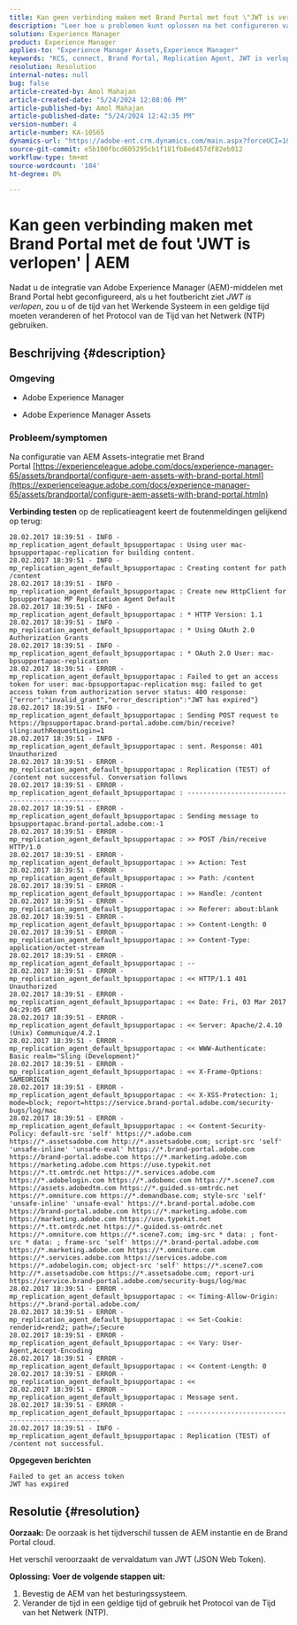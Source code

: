 ```yaml
---
title: Kan geen verbinding maken met Brand Portal met fout \"JWT is verlopen\" | AEM"
description: "Leer hoe u problemen kunt oplossen na het configureren van de integratie van Adobe Experience Manager (AEM) Assets met Brand Portal."
solution: Experience Manager
product: Experience Manager
applies-to: "Experience Manager Assets,Experience Manager"
keywords: "KCS, connect, Brand Portal, Replication Agent, JWT is verlopen, AEM, Adobe Experience Manager, 6.2, error, JSON Web Token"
resolution: Resolution
internal-notes: null
bug: false
article-created-by: Amol Mahajan
article-created-date: "5/24/2024 12:08:06 PM"
article-published-by: Amol Mahajan
article-published-date: "5/24/2024 12:42:35 PM"
version-number: 4
article-number: KA-10565
dynamics-url: "https://adobe-ent.crm.dynamics.com/main.aspx?forceUCI=1&pagetype=entityrecord&etn=knowledgearticle&id=47051344-c619-ef11-9f89-000d3a37816b"
source-git-commit: e5b100fbcd605295cb1f181fb8ed457df82eb012
workflow-type: tm+mt
source-wordcount: '184'
ht-degree: 0%

---
```


# Kan geen verbinding maken met Brand Portal met de fout &#39;JWT is verlopen&#39; | AEM


Nadat u de integratie van Adobe Experience Manager (AEM)-middelen met Brand Portal hebt geconfigureerd, als u het foutbericht ziet *JWT is verlopen*, zou u of de tijd van het Werkende Systeem in een geldige tijd moeten veranderen of het Protocol van de Tijd van het Netwerk (NTP) gebruiken.

## Beschrijving {#description}


### <b>Omgeving</b>

- Adobe Experience Manager


- Adobe Experience Manager Assets




### <b>Probleem/symptomen</b>

Na configuratie van AEM Assets-integratie met Brand Portal [https://experienceleague.adobe.com/docs/experience-manager-65/assets/brandportal/configure-aem-assets-with-brand-portal.html](https://experienceleague.adobe.com/docs/experience-manager-65/assets/brandportal/configure-aem-assets-with-brand-portal.htmln)



<b>Verbinding testen</b> op de replicatieagent keert de foutenmeldingen gelijkend op terug:


```
28.02.2017 18:39:51 - INFO - mp_replication_agent_default_bpsupportapac : Using user mac-bpsupportapac-replication for building content.
28.02.2017 18:39:51 - INFO - mp_replication_agent_default_bpsupportapac : Creating content for path /content
28.02.2017 18:39:51 - INFO - mp_replication_agent_default_bpsupportapac : Create new HttpClient for bpsupportapac MP Replication Agent Default
28.02.2017 18:39:51 - INFO - mp_replication_agent_default_bpsupportapac : * HTTP Version: 1.1
28.02.2017 18:39:51 - INFO - mp_replication_agent_default_bpsupportapac : * Using OAuth 2.0 Authorization Grants
28.02.2017 18:39:51 - INFO - mp_replication_agent_default_bpsupportapac : * OAuth 2.0 User: mac-bpsupportapac-replication
28.02.2017 18:39:51 - ERROR - mp_replication_agent_default_bpsupportapac : Failed to get an access token for user: mac-bpsupportapac-replication msg: failed to get access token from authorization server status: 400 response: {"error":"invalid_grant","error_description":"JWT has expired"}
28.02.2017 18:39:51 - INFO - mp_replication_agent_default_bpsupportapac : Sending POST request to https://bpsupportapac.brand-portal.adobe.com/bin/receive?sling:authRequestLogin=1
28.02.2017 18:39:51 - INFO - mp_replication_agent_default_bpsupportapac : sent. Response: 401 Unauthorized
28.02.2017 18:39:51 - ERROR - mp_replication_agent_default_bpsupportapac : Replication (TEST) of /content not successful. Conversation follows
28.02.2017 18:39:51 - ERROR - mp_replication_agent_default_bpsupportapac : ------------------------------------------------
28.02.2017 18:39:51 - ERROR - mp_replication_agent_default_bpsupportapac : Sending message to bpsupportapac.brand-portal.adobe.com:-1
28.02.2017 18:39:51 - ERROR - mp_replication_agent_default_bpsupportapac : >> POST /bin/receive HTTP/1.0
28.02.2017 18:39:51 - ERROR - mp_replication_agent_default_bpsupportapac : >> Action: Test
28.02.2017 18:39:51 - ERROR - mp_replication_agent_default_bpsupportapac : >> Path: /content
28.02.2017 18:39:51 - ERROR - mp_replication_agent_default_bpsupportapac : >> Handle: /content
28.02.2017 18:39:51 - ERROR - mp_replication_agent_default_bpsupportapac : >> Referer: about:blank
28.02.2017 18:39:51 - ERROR - mp_replication_agent_default_bpsupportapac : >> Content-Length: 0
28.02.2017 18:39:51 - ERROR - mp_replication_agent_default_bpsupportapac : >> Content-Type: application/octet-stream
28.02.2017 18:39:51 - ERROR - mp_replication_agent_default_bpsupportapac : --
28.02.2017 18:39:51 - ERROR - mp_replication_agent_default_bpsupportapac : << HTTP/1.1 401 Unauthorized
28.02.2017 18:39:51 - ERROR - mp_replication_agent_default_bpsupportapac : << Date: Fri, 03 Mar 2017 04:29:05 GMT
28.02.2017 18:39:51 - ERROR - mp_replication_agent_default_bpsupportapac : << Server: Apache/2.4.10 (Unix) Communique/4.2.1
28.02.2017 18:39:51 - ERROR - mp_replication_agent_default_bpsupportapac : << WWW-Authenticate: Basic realm="Sling (Development)"
28.02.2017 18:39:51 - ERROR - mp_replication_agent_default_bpsupportapac : << X-Frame-Options: SAMEORIGIN
28.02.2017 18:39:51 - ERROR - mp_replication_agent_default_bpsupportapac : << X-XSS-Protection: 1; mode=block; report=https://service.brand-portal.adobe.com/security-bugs/log/mac
28.02.2017 18:39:51 - ERROR - mp_replication_agent_default_bpsupportapac : << Content-Security-Policy: default-src 'self' https://*.adobe.com https://*.assetsadobe.com http://*.assetsadobe.com; script-src 'self' 'unsafe-inline' 'unsafe-eval' https://*.brand-portal.adobe.com https://brand-portal.adobe.com https://*.marketing.adobe.com https://marketing.adobe.com https://use.typekit.net https://*.tt.omtrdc.net https://*.services.adobe.com https://*.adobelogin.com https://*.adobemc.com https://*.scene7.com https://assets.adobedtm.com https://*.guided.ss-omtrdc.net https://*.omniture.com https://*.demandbase.com; style-src 'self' 'unsafe-inline' 'unsafe-eval' https://*.brand-portal.adobe.com https://brand-portal.adobe.com https://*.marketing.adobe.com https://marketing.adobe.com https://use.typekit.net https://*.tt.omtrdc.net https://*.guided.ss-omtrdc.net https://*.omniture.com https://*.scene7.com; img-src * data: ; font-src * data: ; frame-src 'self' https://*.brand-portal.adobe.com https://*.marketing.adobe.com https://*.omniture.com https://*.services.adobe.com https://services.adobe.com https://*.adobelogin.com; object-src 'self' https://*.scene7.com http://*.assetsadobe.com https://*.assetsadobe.com; report-uri https://service.brand-portal.adobe.com/security-bugs/log/mac
28.02.2017 18:39:51 - ERROR - mp_replication_agent_default_bpsupportapac : << Timing-Allow-Origin: https://*.brand-portal.adobe.com/
28.02.2017 18:39:51 - ERROR - mp_replication_agent_default_bpsupportapac : << Set-Cookie: renderid=rend2; path=/;Secure
28.02.2017 18:39:51 - ERROR - mp_replication_agent_default_bpsupportapac : << Vary: User-Agent,Accept-Encoding
28.02.2017 18:39:51 - ERROR - mp_replication_agent_default_bpsupportapac : << Content-Length: 0
28.02.2017 18:39:51 - ERROR - mp_replication_agent_default_bpsupportapac : <<
28.02.2017 18:39:51 - ERROR - mp_replication_agent_default_bpsupportapac : Message sent.
28.02.2017 18:39:51 - ERROR - mp_replication_agent_default_bpsupportapac : ------------------------------------------------
28.02.2017 18:39:51 - INFO - mp_replication_agent_default_bpsupportapac : Replication (TEST) of /content not successful.
```



<b>Opgegeven berichten</b>

```
Failed to get an access token 
JWT has expired
```



## Resolutie {#resolution}

<b>Oorzaak:</b>
De oorzaak is het tijdverschil tussen de AEM instantie en de Brand Portal cloud.

Het verschil veroorzaakt de vervaldatum van JWT (JSON Web Token).


<b>Oplossing:</b>
<b>Voer de volgende stappen uit:</b>

1. Bevestig de AEM van het besturingssysteem.
2. Verander de tijd in een geldige tijd of gebruik het Protocol van de Tijd van het Netwerk (NTP).

